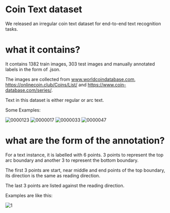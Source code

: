 # Coin Text dataset
We released an irregular coin text dataset for end-to-end text recognition tasks.

# what it contains?
It contains 1382 train images, 303 test images and manually annotated labels in the form of .json.

The images are collected from  www.worldcoindatabase.com, https://onlinecoin.club/Coins/List/ and https://www.coin-database.com/series/.

Text in this dataset is either regular or arc text. 

Some Examples:

![0000123](https://user-images.githubusercontent.com/44936161/160741130-bc7aa958-3df8-4a3d-a9b2-9dd81fff055d.jpg)
![0000017](https://user-images.githubusercontent.com/44936161/160740182-5c305579-05b5-49e1-a99a-4834abf670ca.jpg)
![0000033](https://user-images.githubusercontent.com/44936161/160740194-6a63ca27-2c1f-4594-845b-77831a092c24.jpg)
![0000047](https://user-images.githubusercontent.com/44936161/160740200-972113ee-a20d-406d-94c7-076f41f283ea.jpg)

# what are the form of the annotation?
For a text instance, it is labelled with 6 points. 3 points to represent the top arc boundary and another 3 to represent the bottom boundary.

The first 3 points are start, near middle and end points of the top boundary, its direction is the same as reading direction.

The last 3 points are listed against the reading direction.

Examples are like this:

![1](https://user-images.githubusercontent.com/44936161/160740795-5e7e0da0-5731-4e62-8e0b-7638724e1116.png)
